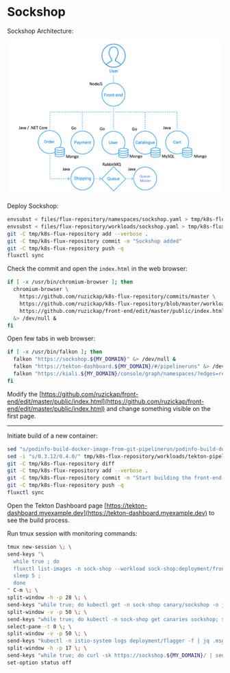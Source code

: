 # Sockshop

Sockshop Architecture:

![Sockshop Architecture](https://github.com/microservices-demo/microservices-demo.github.io/raw/40d8170161d2f81cc6524f8aa137c8e9f9131ecd/assets/Architecture.png
"Sockshop Architecture")

Deploy Sockshop:

```bash
envsubst < files/flux-repository/namespaces/sockshop.yaml > tmp/k8s-flux-repository/namespaces/sockshop.yaml
envsubst < files/flux-repository/workloads/sockshop.yaml > tmp/k8s-flux-repository/workloads/sockshop.yaml
git -C tmp/k8s-flux-repository add --verbose .
git -C tmp/k8s-flux-repository commit -m "Sockshop added"
git -C tmp/k8s-flux-repository push -q
fluxctl sync
```

Check the commit and open the `index.html` in the web browser:

```bash
if [ -x /usr/bin/chromium-browser ]; then
  chromium-browser \
    https://github.com/ruzickap/k8s-flux-repository/commits/master \
    https://github.com/ruzickap/k8s-flux-repository/blob/master/workloads/sockshop.yaml#L201-L337 \
    https://github.com/ruzickap/front-end/edit/master/public/index.html \
  &> /dev/null &
fi
```

Open few tabs in web browser:

```bash
if [ -x /usr/bin/falkon ]; then
  falkon "https://sockshop.${MY_DOMAIN}" &> /dev/null &
  falkon "https://tekton-dashboard.${MY_DOMAIN}/#/pipelineruns" &> /dev/null &
  falkon "https://kiali.${MY_DOMAIN}/console/graph/namespaces/?edges=requestsPercentage&graphType=app&namespaces=sock-shop&unusedNodes=false&injectServiceNodes=true&pi=15000&duration=60&layout=dagre" &> /dev/null &
fi
```

Modify the [https://github.com/ruzickap/front-end/edit/master/public/index.html](https://github.com/ruzickap/front-end/edit/master/public/index.html)
and change something visible on the first page.

-----

Initiate build of a new container:

```bash
sed "s/podinfo-build-docker-image-from-git-pipelinerun/podinfo-build-docker-image-from-git-pipelinerun-2/" tmp/k8s-flux-repository/workloads/tekton-pipelinerun.yaml > tmp/k8s-flux-repository/workloads/tekton-pipelinerun-2.yaml
sed -i "s/0.3.12/0.4.0/" tmp/k8s-flux-repository/workloads/tekton-pipelineresource.yaml
git -C tmp/k8s-flux-repository diff
git -C tmp/k8s-flux-repository add --verbose .
git -C tmp/k8s-flux-repository commit -m "Start building the front-end container"
git -C tmp/k8s-flux-repository push -q
fluxctl sync
```

Open the Tekton Dashboard page [https://tekton-dashboard.myexample.dev](https://tekton-dashboard.myexample.dev)
to see the build process.

Run tmux session with monitoring commands:

```bash
tmux new-session \; \
send-keys "\
  while true ; do
  fluxctl list-images -n sock-shop --workload sock-shop:deployment/front-end ;
  sleep 5 ;
  done
" C-m \; \
split-window -h -p 28 \; \
send-keys "while true; do kubectl get -n sock-shop canary/sockshop -o json | jq .status; sleep 2; done" C-m \; \
split-window -v -p 50 \; \
send-keys "while true; do kubectl -n sock-shop get canaries sockshop; sleep 3; done" C-m \; \
select-pane -t 0 \; \
split-window -v -p 50 \; \
send-keys "kubectl -n istio-system logs deployment/flagger -f | jq .msg" C-m \; \
split-window -h -p 17 \; \
send-keys "while true; do curl -sk https://sockshop.${MY_DOMAIN}/ | sed -n \"s@.*>\(We love.*\!\)<.*@\1@p\"; sleep 3; done" C-m \; \
set-option status off
```
